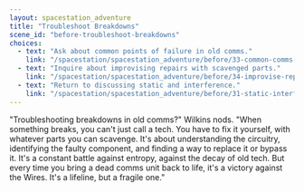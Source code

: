 ```yaml
---
layout: spacestation_adventure
title: "Troubleshoot Breakdowns"
scene_id: "before-troubleshoot-breakdowns"
choices:
  - text: "Ask about common points of failure in old comms."
    link: "/spacestation/spacestation_adventure/before/33-common-comms-failures/"
  - text: "Inquire about improvising repairs with scavenged parts."
    link: "/spacestation/spacestation_adventure/before/34-improvise-repairs/"
  - text: "Return to discussing static and interference."
    link: "/spacestation/spacestation_adventure/before/31-static-interference/"
---
```


"Troubleshooting breakdowns in old comms?" Wilkins nods. "When something breaks, you can't just call a tech. You have to fix it yourself, with whatever parts you can scavenge. It's about understanding the circuitry, identifying the faulty component, and finding a way to replace it or bypass it. It's a constant battle against entropy, against the decay of old tech. But every time you bring a dead comms unit back to life, it's a victory against the Wires. It's a lifeline, but a fragile one."
